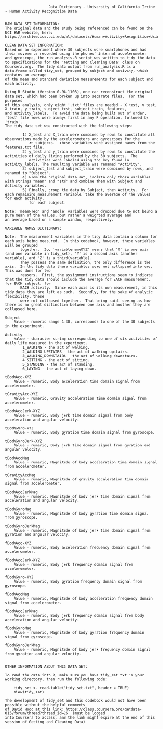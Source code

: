 						Data Dictionary - University of California Irvine - Human Activity Recognition Data


	RAW DATA SET INFORMATION:
	The original data and the study being referenced can be found on the UCI HAR website, here: 
	https://archive.ics.uci.edu/ml/datasets/Human+Activity+Recognition+Using+Smartphones#
			
	CLEAN DATA SET INFORMATION:
	Based on an experiment where 30 subjects wore smartphones and had their movements recorded using the phones' internal accelerometer
	and gyroscope, the run_analysis.R script was written to tidy the data to specifications for the 'Getting and Cleaning Data' class on 
	Coursera.org.  The tidy data output from run_analysis.R is a data.frame called tidy_set, grouped by subject and activity, which contains an average
	of the mean and standard deviation measurements for each subject and each activity.
	
	Using R Studio (Version 0.98.1103), one can reconstruct the original data set, which had been broken up into separate files.  For the purposes
	of this analysis, only eight '.txt' files are needed - X_test, y_test, X_train, y_train, subject_test, subject_train, features,
	and activity_labels.  To avoid the data being built out of order, 'test' file rows were always first in any R operation, followed by 'train'.
	The tidy data set was constructed with the following steps:
	
			1) X_test and X_train were combined by rows to constitute all observations made by the accelerometers and gyroscopes for the
			   30 subjects.  These variables were assigned names from the features.txt file.
			2) y_test and y_train were combined by rows to constitute the activities of daily living performed by the 30 subjects.  The 
			   activities were labeled using the key found in activity_labels. The resulting variable was renamed "Activity".	    
			3) subject_test and subject_train were combined by rows, and renamed to "Subject".
			4) From the original data set, isolate only those variables with strings "mean" and "std" and combine them with Subject and Activity variables.
			5) Finally, group the data by Subject, then Activity.  For each remaining measurement variable, take the average of the values for each activity,
			   for each subject.  
			
	Note: 'meanFreq' and 'angle' variables were dropped due to not being a pure mean of the values, but rather a weighted average and
	an average based on a sample window, respectively. 

	VARIABLE NAMES DICTIONARY:
	
	Note:  The measurement variables in the tidy data contain a column for each axis being measured.  In this codebook, however, these variables will be grouped
		   together.  So, 'variablenameXYZ' means that 'X' is one axis (and one variable in tidy_set), 'Y' is a second axis (another variable), and 'Z' is a third(variable).
		   They possess the same definition, the only difference is the axis.  In the tidy data these variables were not collapsed into one.  This was done for two
		   reasons.  First, the assignment instructions seem to indicate that the tidy data should include the average for EACH measurement, for EACH subject, for
		   EACH activity.  Since each axis is its own measurement, in this tidy data they are left as such.  Secondly, for the sake of analytic flexibility, these 
		   were not collapsed together.  That being said, seeing as how there is no great distinction between one axis and another they are collapsed here. 
	
	Subject
		Value - numeric range 1:30, corresponds to one of the 30 subjects in the experiment.
	
	Activity
		Value - character string corresponding to one of six activities of daily life measured in the experiment.
			1_WALKING - the act of walking.
			2_WALKING UPSTAIRS - the act of walking upstairs.
			3_WALKING_DOWNSTAIRS - the act of walking downstairs.
			4_SITTING - the act of sitting.
			5_STANDING - the act of standing.
			6_LAYING - the act of laying down.
			
	tBodyAcc-XYZ
		Value - numeric, Body acceleration time domain signal from accelerometer.
		
	tGravityAcc-XYZ
		Value - numeric, Gravity acceleration time domain signal from accelerometer.
	
	tBodyAccJerk-XYZ
		Value - numeric, Body jerk time domain signal from body acceleration and angular velocity.
		
	tBodyGyro-XYZ
		Value - numeric, Body gyration time domain signal from gyroscope.
		
	tBodyGyroJerk-XYZ
		Value - numeric, Body jerk time domain signal from gyration and angular velocity.
		
	tBodyAccMag
		Value - numeric, Magnitude of body acceleration time domain signal from accelerometer.
	
	tGravityAccMag
		Value - numeric, Magnitude of gravity acceleration time domain signal from accelerometer.
		
	tBodyAccJerkMag
		Value - numeric, Magnitude of body jerk time domain signal from acceleration and angular velocity.
		
	tBodyGyroMag
		Value - numeric, Magnitude of body gyration time domain signal from gyroscope.
		
	tBodyGyroJerkMag
		Value - numeric, Magnitude of body jerk time domain signal from gyration and angular velocity.
		
	fBodyAcc-XYZ
		Value - numeric, Body acceleration frequency domain signal from accelerometer.
		
	fBodyAccJerk-XYZ
		Value - numeric, Body jerk frequency domain signal from accelerometer.
		
	fBodyGyro-XYZ
		Value - numeric, Body gyration frequency domain signal from gyroscope.
		
	fBodyAccMag
		Value - numeric, Magnitude of body acceleration frequency domain signal from accelerometer.

	fBodyAccJerkMag
		Value - numeric, Body jerk frequency domain signal from body acceleration and angular velocity.
		
	fBodyGyroMag
		Value - numeric, Magnitude of body gyration frequency domain signal from gyroscope.
		
	fBodyGyroJerkMag
		Value - numeric, Magnitude of body jerk frequency domain signal from gyration and angular velocity.
	
	
	OTHER INFORMATION ABOUT THIS DATA SET:
	
	To read the data into R, make sure you have tidy_set.txt in your working directory, then run the following code:
	
		tidy_set <- read.table("tidy_set.txt", header = TRUE)
		View(tidy_set)
		
	The development of tidy_set and this codebook would not have been possible without the helpful comments
	of David Hood at this link: https://class.coursera.org/getdata-015/forum/thread?thread_id=26  (must be logged
	into Coursera to access, and the link might expire at the end of this session of Getting and Cleaning Data)
			